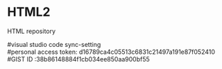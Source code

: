 # HTML2
HTML repository

#visual studio code sync-setting <br>
#personal access token: d16789ca4c05513c6831c21497a191e87f052410 <br>
#GIST ID :38b86148884f1cb034ee850aa900bf55 
